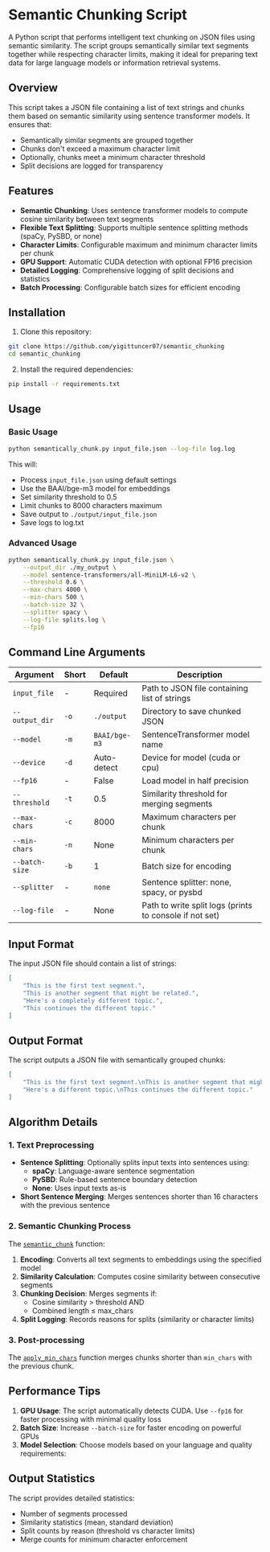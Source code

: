 # Semantic Chunking Script

A Python script that performs intelligent text chunking on JSON files using semantic similarity. The script groups semantically similar text segments together while respecting character limits, making it ideal for preparing text data for large language models or information retrieval systems.

## Overview

This script takes a JSON file containing a list of text strings and chunks them based on semantic similarity using sentence transformer models. It ensures that:

- Semantically similar segments are grouped together
- Chunks don't exceed a maximum character limit
- Optionally, chunks meet a minimum character threshold
- Split decisions are logged for transparency

## Features

- **Semantic Chunking**: Uses sentence transformer models to compute cosine similarity between text segments
- **Flexible Text Splitting**: Supports multiple sentence splitting methods (spaCy, PySBD, or none)
- **Character Limits**: Configurable maximum and minimum character limits per chunk
- **GPU Support**: Automatic CUDA detection with optional FP16 precision
- **Detailed Logging**: Comprehensive logging of split decisions and statistics
- **Batch Processing**: Configurable batch sizes for efficient encoding

## Installation

1. Clone this repository:
```bash
git clone https://github.com/yigittuncer07/semantic_chunking
cd semantic_chunking
```

2. Install the required dependencies:
```bash
pip install -r requirements.txt
```

## Usage

### Basic Usage

```bash
python semantically_chunk.py input_file.json --log-file log.log
```

This will:
- Process `input_file.json` using default settings
- Use the BAAI/bge-m3 model for embeddings
- Set similarity threshold to 0.5
- Limit chunks to 8000 characters maximum
- Save output to `./output/input_file.json`
- Save logs to log.txt

### Advanced Usage

```bash
python semantically_chunk.py input_file.json \
    --output_dir ./my_output \
    --model sentence-transformers/all-MiniLM-L6-v2 \
    --threshold 0.6 \
    --max-chars 4000 \
    --min-chars 500 \
    --batch-size 32 \
    --splitter spacy \
    --log-file splits.log \
    --fp16
```

## Command Line Arguments

| Argument | Short | Default | Description |
|----------|-------|---------|-------------|
| `input_file` | - | Required | Path to JSON file containing list of strings |
| `--output_dir` | `-o` | `./output` | Directory to save chunked JSON |
| `--model` | `-m` | `BAAI/bge-m3` | SentenceTransformer model name |
| `--device` | `-d` | Auto-detect | Device for model (cuda or cpu) |
| `--fp16` | - | False | Load model in half precision |
| `--threshold` | `-t` | 0.5 | Similarity threshold for merging segments |
| `--max-chars` | `-c` | 8000 | Maximum characters per chunk |
| `--min-chars` | `-n` | None | Minimum characters per chunk |
| `--batch-size` | `-b` | 1 | Batch size for encoding |
| `--splitter` | - | `none` | Sentence splitter: none, spacy, or pysbd |
| `--log-file` | - | None | Path to write split logs (prints to console if not set) |

## Input Format

The input JSON file should contain a list of strings:

```json
[
    "This is the first text segment.",
    "This is another segment that might be related.",
    "Here's a completely different topic.",
    "This continues the different topic."
]
```

## Output Format

The script outputs a JSON file with semantically grouped chunks:

```json
[
    "This is the first text segment.\nThis is another segment that might be related.",
    "Here's a different topic.\nThis continues the different topic."
]
```

## Algorithm Details

### 1. Text Preprocessing
- **Sentence Splitting**: Optionally splits input texts into sentences using:
  - **spaCy**: Language-aware sentence segmentation
  - **PySBD**: Rule-based sentence boundary detection
  - **None**: Uses input texts as-is
- **Short Sentence Merging**: Merges sentences shorter than 16 characters with the previous sentence

### 2. Semantic Chunking Process
The [`semantic_chunk`](semantically_chunk.py) function:

1. **Encoding**: Converts all text segments to embeddings using the specified model
2. **Similarity Calculation**: Computes cosine similarity between consecutive segments
3. **Chunking Decision**: Merges segments if:
   - Cosine similarity > threshold AND
   - Combined length ≤ max_chars
4. **Split Logging**: Records reasons for splits (similarity or character limits)

### 3. Post-processing
The [`apply_min_chars`](semantically_chunk.py) function merges chunks shorter than `min_chars` with the previous chunk.

## Performance Tips

1. **GPU Usage**: The script automatically detects CUDA. Use `--fp16` for faster processing with minimal quality loss
2. **Batch Size**: Increase `--batch-size` for faster encoding on powerful GPUs
3. **Model Selection**: Choose models based on your language and quality requirements:

## Output Statistics

The script provides detailed statistics:
- Number of segments processed
- Similarity statistics (mean, standard deviation)
- Split counts by reason (threshold vs character limits)
- Merge counts for minimum character enforcement
